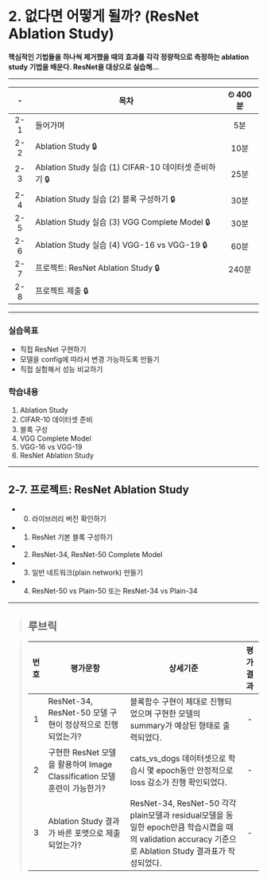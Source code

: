# 2. 없다면 어떻게 될까? (ResNet Ablation Study)

**핵심적인 기법들을 하나씩 제거했을 때의 효과를 각각 정량적으로 측정하는 ablation study 기법을 배운다. ResNet을 대상으로 실습해...**

---

|-|목차|⏲ 400분|
|:---:|---|:---:|
|2-1| 들어가며 | 5분|
|2-2| Ablation Study 🔒| 10분|
|2-3| Ablation Study 실습 (1) CIFAR-10 데이터셋 준비하기 🔒| 25분|
|2-4| Ablation Study 실습 (2) 블록 구성하기 🔒| 30분|
|2-5| Ablation Study 실습 (3) VGG Complete Model 🔒| 30분|
|2-6| Ablation Study 실습 (4) VGG-16 vs VGG-19 🔒| 60분|
|2-7| 프로젝트: ResNet Ablation Study 🔒| 240분|
|2-8| 프로젝트 제출 🔒|

---

### 실습목표

- 직접 ResNet 구현하기
- 모델을 config에 따라서 변경 가능하도록 만들기
- 직접 실험해서 성능 비교하기

### 학습내용

1. Ablation Study
2. CIFAR-10 데이터셋 준비
3. 블록 구성
4. VGG Complete Model
5. VGG-16 vs VGG-19
6. ResNet Ablation Study

---

## 2-7. 프로젝트: ResNet Ablation Study

- 0) 라이브러리 버전 확인하기
- 1) ResNet 기본 블록 구성하기
- 2) ResNet-34, ResNet-50 Complete Model
- 3) 일반 네트워크(plain network) 만들기
- 4) ResNet-50 vs Plain-50 또는 ResNet-34 vs Plain-34

---

>## **루브릭**

>|번호|평가문항|상세기준|평가결과|
>|:---:|---|---|:---:|
>|1|ResNet-34, ResNet-50 모델 구현이 정상적으로 진행되었는가?|블록함수 구현이 제대로 진행되었으며 구현한 모델의 summary가 예상된 형태로 출력되었다.|-|
>|2|구현한 ResNet 모델을 활용하여 Image Classification 모델 훈련이 가능한가?|cats_vs_dogs 데이터셋으로 학습시 몇 epoch동안 안정적으로 loss 감소가 진행 확인되었다.|-|
>|3|Ablation Study 결과가 바른 포맷으로 제출되었는가?|ResNet-34, ResNet-50 각각 plain모델과 residual모델을 동일한 epoch만큼 학습시켰을 때의 validation accuracy 기준으로 Ablation Study 결과표가 작성되었다.|-|
